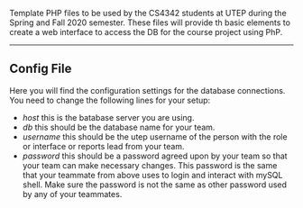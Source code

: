 <!--
/**
 * CS 4342 Database Management
 * @author Instruction team Spring and Fall 2020 with contribution from L. Garnica
 * @version 2.0
 * Description: The purpose of these file is to provide PhP basic elements for an interface to access a DB. 
 * Resources: https://getbootstrap.com/docs/4.5/components/alerts/  -- bootstrap examples
 *
 */
-->


Template PHP files to be used by the CS4342 students at UTEP during the Spring and Fall 2020 semester. These files will provide th basic elements to create a web interface to access the DB for the course project using PhP.

---
## Config File
Here you will find the configuration settings for the database connections. You need to change the following lines for your setup:
- *host* this is the batabase server you are using.
- *db* this should be the database name for your team.
- *username* this should be the utep username of the person with the role or interface or reports lead from your team.
- *password* this should be a password agreed upon by your team so that your team can make necessary changes. This password is the same that your teammate from above uses to login and interact with mySQL shell. Make sure the password is not the same as other password used by any of your teammates.

